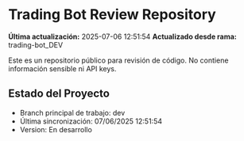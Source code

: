 ﻿# Trading Bot Review Repository

**Última actualización:** 2025-07-06 12:51:54
**Actualizado desde rama:** trading-bot_DEV

Este es un repositorio público para revisión de código. 
No contiene información sensible ni API keys.

## Estado del Proyecto
- Branch principal de trabajo: dev
- Última sincronización: 07/06/2025 12:51:54
- Version: En desarrollo
